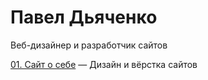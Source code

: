 # Павел Дьяченко
Веб-дизайнер и разработчик сайтов

[01. Сайт о себе](https://tarpane.github.io/site8/ "Дизайн и вёрстка сайтов") — Дизайн и вёрстка сайтов
